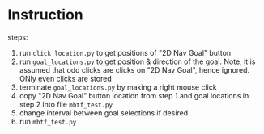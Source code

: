 # Instruction
steps:
1. run `click_location.py` to get positions of "2D Nav Goal" button
2. run `goal_locations.py` to get position & direction of the goal. Note, it is assumed that odd clicks are clicks on "2D Nav Goal", hence ignored. ONly even clicks are stored
3. terminate `goal_locations.py` by making a right mouse click
4. copy "2D Nav Goal" button location from step 1 and goal locations in step 2 into file `mbtf_test.py`
5. change interval between goal selections if desired
6. run `mbtf_test.py`